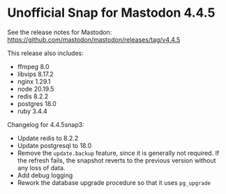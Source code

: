 # Unofficial Snap for Mastodon 4.4.5

See the release notes for Mastodon: https://github.com/mastodon/mastodon/releases/tag/v4.4.5

This release also includes:

* ffmpeg 8.0
* libvips 8.17.2
* nginx 1.29.1
* node 20.19.5
* redis 8.2.2
* postgres 18.0
* ruby 3.4.4

Changelog for 4.4.5snap3:

* Update redis to 8.2.2
* Update postgresql to 18.0
* Remove the `update.backup` feature, since it is generally not required. If the refresh fails, the snapshot reverts to the previous version without any loss of data.
* Add debug logging
* Rework the database upgrade procedure so that it uses `pg_upgrade`
